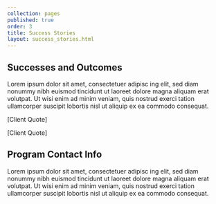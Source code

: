 ```yaml
---
collection: pages
published: true
order: 3
title: Success Stories
layout: success_stories.html
---
```

## Successes and Outcomes
Lorem ipsum dolor sit amet, consectetuer adipisc
ing elit, sed diam nonummy nibh euismod tincidunt ut laoreet dolore magna aliquam erat volutpat. Ut wisi enim ad minim veniam, quis nostrud exerci tation ullamcorper suscipit lobortis nisl ut aliquip ex ea commodo consequat.

[Client Quote]

<div id="success_stories"></div>

[Client Quote]

## Program Contact Info
Lorem ipsum dolor sit amet, consectetuer adipisc
ing elit, sed diam nonummy nibh euismod tincidunt ut laoreet dolore magna aliquam erat volutpat. Ut wisi enim ad minim veniam, quis nostrud exerci tation ullamcorper suscipit lobortis nisl ut aliquip ex ea commodo consequat.

